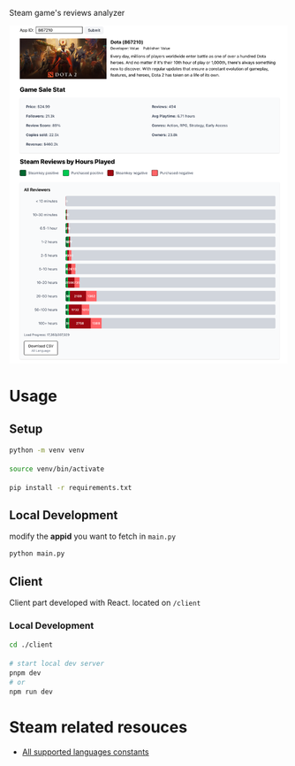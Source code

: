 Steam game's reviews analyzer

![Index page](./prototype/main-index.png)

# Usage

## Setup

```bash
python -m venv venv

source venv/bin/activate

pip install -r requirements.txt
```

## Local Development

modify the **appid** you want to fetch in `main.py`

```bash
python main.py
```

## Client

Client part developed with React. located on `/client`

### Local Development

```bash
cd ./client

# start local dev server
pnpm dev
# or
npm run dev
```

# Steam related resouces

- [All supported languages constants](https://partner.steamgames.com/doc/store/localization)
